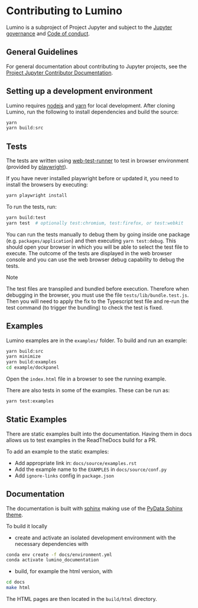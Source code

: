 # Contributing to Lumino

Lumino is a subproject of Project Jupyter and subject to the [Jupyter governance](https://github.com/jupyter/governance) and [Code of conduct](https://github.com/jupyter/governance/blob/master/conduct/code_of_conduct.md).

## General Guidelines

For general documentation about contributing to Jupyter projects, see the [Project Jupyter Contributor Documentation](https://jupyter.readthedocs.io/en/latest/contributing/content-contributor.html).

## Setting up a development environment

Lumino requires [nodejs](https://nodejs.org/en/) and [yarn](https://yarnpkg.com/lang/en/) for local development. After
cloning Lumino, run the following to install dependencies and build the source:

```bash
yarn
yarn build:src
```

## Tests

The tests are written using [web-test-runner](https://modern-web.dev/docs/test-runner/overview/)
to test in browser environment (provided by [playwright](https://playwright.dev/)).

If you have never installed playwright before or updated it, you need to install the browsers
by executing:

```bash
yarn playwright install
```

To run the tests, run:

```bash
yarn build:test
yarn test  # optionally test:chromium, test:firefox, or test:webkit
```

You can run the tests manually to debug them by going inside one package (e.g. `packages/application`)
and then executing `yarn test:debug`. This should open your browser
in which you will be able to select the test file to execute.
The outcome of the tests are displayed in the web browser console and you
can use the web browser debug capability to debug the tests.

> [!NOTE]
> The test files are transpiled and bundled before execution. Therefore
> when debugging in the browser, you must use the file `tests/lib/bundle.test.js`.
> Then you will need to apply the fix to the Typescript test file and re-run
> the test command (to trigger the bundling) to check the test is fixed.

## Examples

Lumino examples are in the `examples/` folder. To build and run an example:

```bash
yarn build:src
yarn minimize
yarn build:examples
cd example/dockpanel
```

Open the `index.html` file in a browser to see the running example.

There are also tests in some of the examples. These can be run as:

```bash
yarn test:examples
```

## Static Examples

There are static examples built into the documentation. Having them in docs allows us to test examples
in the ReadTheDocs build for a PR.

To add an example to the static examples:

- Add appropriate link in: `docs/source/examples.rst`
- Add the example name to the `EXAMPLES` in `docs/source/conf.py`
- Add `ignore-links` config in `package.json`

## Documentation

The documentation is built with [sphinx](https://www.sphinx-doc.org/en/master/)
making use of the [PyData Sphinx theme](https://pydata-sphinx-theme.readthedocs.io/en/stable/index.html).

To build it locally
- create and activate an isolated development environment with the necessary dependencies
with
```bash
conda env create -f docs/environment.yml
conda activate lumino_documentation
```
- build, for example the html version, with
```bash
cd docs
make html
```
The HTML pages are then located in the `build/html` directory.